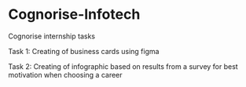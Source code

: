 # Cognorise-Infotech
Cognorise internship tasks

Task 1: Creating of business cards using figma

Task 2: Creating of infographic based on results from a survey for best motivation when choosing a career
